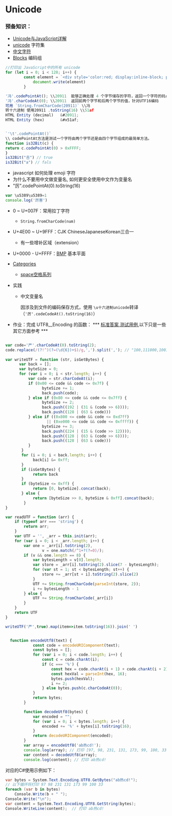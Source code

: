 # Unicode

### 预备知识：
 - [Unicode与JavaScript详解](http://www.ruanyifeng.com/blog/2014/12/unicode.html)
 - [unicode](https://www.fileformat.info/info/unicode/) 字符集
 - [中文字符](https://www.fileformat.info/info/unicode/block/cjk_unified_ideographs/index.htm)
 - [Blocks](https://www.fileformat.info/info/unicode/block/index.htm) 编码组

```javascript
//打印出 JavaScript中的所有 unicode
for (let i = 0; i < 128; i++) {
        const element = `<div style='color:red; display:inline-block; padding:10px'>${String.fromCharCode(i)}(${i})</div>`
            document.write(element)
        }
```

```javascript
'冯'.codePointAt(); \\20911  能够正确处理 4 个字节储存的字符，返回一个字符的码点,用for...of循环，因为它会正确识别 32 位的 UTF-16 字符
'冯'.charCodeAt(0); \\20911  返回前两个字节和后两个字节的值，针对UTF16编码
可用 `String.fromCharCode(20911)` \\冯 
转十六进制 使用20911 .toString(16) \\51af
HTML Entity (decimal)  	&#20911;
HTML Entity (hex)   	&#x51af;


`'\t'.codePointAt()`
\\ codePointAt方法是测试一个字符由两个字节还是由四个字节组成的最简单方法。
function is32Bit(c) {
return c.codePointAt(0) > 0xFFFF;
}
is32Bit("𠮷") // true
is32Bit("a") // fals

```


* javascript 如何处理 emoji 字符
* 为什么不要用中文做变量名, 如何更安全使用中文作为变量名
* "厉".codePointAt(0).toString(16)

```js
var \u5389\u5389=1
console.log('厉害')
```



  - 0 ~ U+007F：常用拉丁字符
    - `String.fromCharCode(num)`
  - U+4E00 ~ U+9FFF：CJK ChineseJapaneseKorean三合一
    - 有一些增补区域（extension）
  -  U+0000 - U+FFFF：[BMP]([https://zh.wikipedia.org/wiki/Unicode%E5%AD%97%E7%AC%A6%E5%B9%B3%E9%9D%A2%E6%98%A0%E5%B0%84](https://zh.wikipedia.org/wiki/Unicode字符平面映射)) 基本平面

- [Categories](https://www.fileformat.info/info/unicode/category/index.htm)

  - [space空格系列](https://www.fileformat.info/info/unicode/category/Zs/list.htm)

- 实践

  - 中文变量名

    因涉及到文件的编码保存方式，使用 `\u十六进制unicode`转译（`'厉'.codeCodeAt().toString(16)`）



- 作业：完成 UTF8__Encoding 的函数：
   *** [标准答案](utf8.js),[测试用例](uft8.test.js),以下只是一些其它方面参考 ***


```js

var code='严'.charCodeAt(0).toString(2);
code.replace(/(?!^)(?=(\d{6})+$)/g,',').split(','); // "100,111000,100101"
 
var writeUTF = function (str, isGetBytes) {
      var back = [];
      var byteSize = 0;
      for (var i = 0; i < str.length; i++) {
          var code = str.charCodeAt(i);
          if (0x00 <= code && code <= 0x7f) {
                byteSize += 1;
                back.push(code);
          } else if (0x80 <= code && code <= 0x7ff) {
                byteSize += 2;
                back.push((192 | (31 & (code >> 6))));
                back.push((128 | (63 & code)))
          } else if ((0x800 <= code && code <= 0xd7ff) 
                  || (0xe000 <= code && code <= 0xffff)) {
                byteSize += 3;
                back.push((224 | (15 & (code >> 12))));
                back.push((128 | (63 & (code >> 6))));
                back.push((128 | (63 & code)))
          }
       }
       for (i = 0; i < back.length; i++) {
            back[i] &= 0xff;
       }
       if (isGetBytes) {
            return back
       }
       if (byteSize <= 0xff) {
            return [0, byteSize].concat(back);
       } else {
            return [byteSize >> 8, byteSize & 0xff].concat(back);
        }
}

var readUTF = function (arr) {
    if (typeof arr === 'string') {
        return arr;
    }
    var UTF = '', _arr = this.init(arr);
    for (var i = 0; i < _arr.length; i++) {
        var one = _arr[i].toString(2),
                v = one.match(/^1+?(?=0)/);
        if (v && one.length == 8) {
            var bytesLength = v[0].length;
            var store = _arr[i].toString(2).slice(7 - bytesLength);
            for (var st = 1; st < bytesLength; st++) {
                store += _arr[st + i].toString(2).slice(2)
            }
            UTF += String.fromCharCode(parseInt(store, 2));
            i += bytesLength - 1
        } else {
            UTF += String.fromCharCode(_arr[i])
        }
    }
    return UTF
}

writeUTF('严',true).map(item=>item.toString(16)).join(' ')


  function encodeUtf8(text) {
            const code = encodeURIComponent(text);
            const bytes = [];
            for (var i = 0; i < code.length; i++) {
                const c = code.charAt(i);
                if (c === '%') {
                    const hex = code.charAt(i + 1) + code.charAt(i + 2);
                    const hexVal = parseInt(hex, 16);
                    bytes.push(hexVal);
                    i += 2;
                } else bytes.push(c.charCodeAt(0));
            }
            return bytes;
        }

        function decodeUtf8(bytes) {
            var encoded = "";
            for (var i = 0; i < bytes.length; i++) {
                encoded += '%' + bytes[i].toString(16);
            }
            return decodeURIComponent(encoded);
        }
        var array = encodeUtf8('ab热cd!');
        console.log(array); // 打印 [97, 98, 231, 131, 173, 99, 100, 33] 
        var content = decodeUtf8(array);
        console.log(content); // 打印 ab热cd!

```

对应的C#使用示例如下：
```C#
var bytes = System.Text.Encoding.UTF8.GetBytes("ab热cd!");
// 以下循环将打印 97 98 231 131 173 99 100 33
foreach (var b in bytes)
    Console.Write(b + " ");
Console.Write("\n");
var content = System.Text.Encoding.UTF8.GetString(bytes);
Console.WriteLine(content);  // 打印 ab热cd!
````

